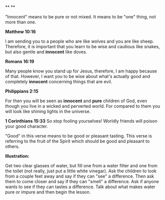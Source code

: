 **
**

"Innocent" means to be pure or not mixed. It means to be "one" thing, not more than one.

**Matthew‬ ‭10:16‬‬‬‬‬‬‬‬‬‬**

I am sending you to a people who are like wolves and you are like sheep. Therefore, it is important that you learn to be wise and cautious like snakes, but also gentle and **innocent** like doves.

**Romans 16:19**

Many people know you stand up for Jesus, therefore, I am happy because of that. However, I want you to be wise about what's actually good and completely **innocent** concerning things that are evil.

**Philippians 2:15**

For then you will be seen as **innocent** and **pure** children of God, even though you live in a wicked and perverted world. For compared to them you will look like shining lights in the universe.

**1 Corinthians 15:33**
So stop fooling yourselves! Worldly friends will poison your good character.

"Good" in this verse means to be good or pleasant tasting. This verse is referring to the fruit of the Spirit which should be good and pleasant to others.

**Illustration:**

Get two clear glasses of water, but fill one from a water filter and one from the toilet (not really, just put a little white vinegar). Ask the children to look from a couple feet away and say if they can "see" a difference. Then ask them to come closer and say if they can "smell" a difference. Ask if anyone wants to see if they can tastes a difference. Talk about what makes water pure or impure and then begin the lesson.